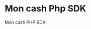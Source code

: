 # Mon cash Php SDK
<meta name="google-site-verification" content="CirVCU8jmaPuGeEnVuRLlCqfquNsWVoyuCszx4M-n34" />
Mon cash PHP SDK
